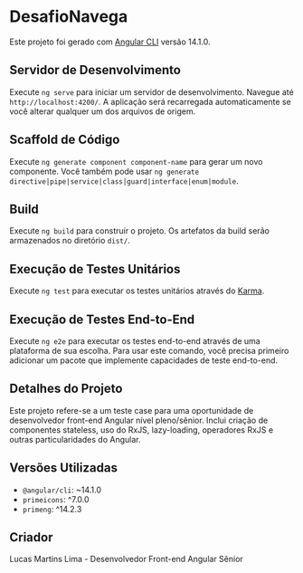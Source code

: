 # DesafioNavega

Este projeto foi gerado com [Angular CLI](https://github.com/angular/angular-cli) versão 14.1.0.

## Servidor de Desenvolvimento

Execute `ng serve` para iniciar um servidor de desenvolvimento. Navegue até `http://localhost:4200/`. A aplicação será recarregada automaticamente se você alterar qualquer um dos arquivos de origem.

## Scaffold de Código

Execute `ng generate component component-name` para gerar um novo componente. Você também pode usar `ng generate directive|pipe|service|class|guard|interface|enum|module`.

## Build

Execute `ng build` para construir o projeto. Os artefatos da build serão armazenados no diretório `dist/`.

## Execução de Testes Unitários

Execute `ng test` para executar os testes unitários através do [Karma](https://karma-runner.github.io).

## Execução de Testes End-to-End

Execute `ng e2e` para executar os testes end-to-end através de uma plataforma de sua escolha. Para usar este comando, você precisa primeiro adicionar um pacote que implemente capacidades de teste end-to-end.

## Detalhes do Projeto

Este projeto refere-se a um teste case para uma oportunidade de desenvolvedor front-end Angular nível pleno/sênior. Inclui criação de componentes stateless, uso do RxJS, lazy-loading, operadores RxJS e outras particularidades do Angular.

## Versões Utilizadas

- `@angular/cli`: ~14.1.0
- `primeicons`: ^7.0.0
- `primeng`: ^14.2.3

## Criador

Lucas Martins Lima - Desenvolvedor Front-end Angular Sênior
